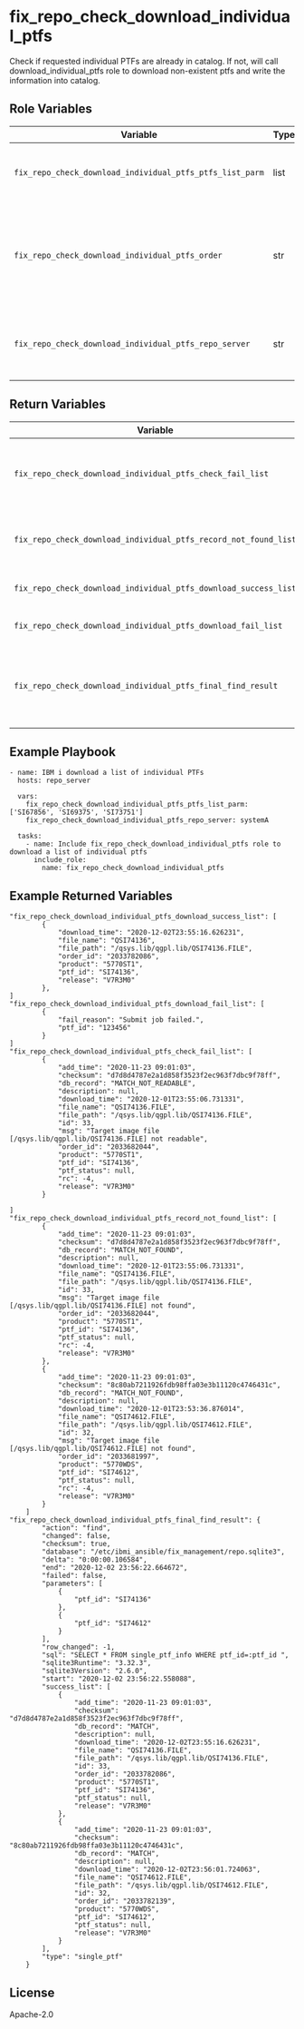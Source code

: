 fix_repo_check_download_individual_ptfs
=========

Check if requested individual PTFs are already in catalog. If not, will call download_individual_ptfs role to download non-existent
ptfs and write the information into catalog.

Role Variables
--------------

| Variable                                                  | Type          | Description                                                            |
|-----------------------------------------------------------|---------------|------------------------------------------------------------------------|
| `fix_repo_check_download_individual_ptfs_ptfs_list_parm`| list          | The list of ptfs that need to be checked and downloaded.     |
| `fix_repo_check_download_individual_ptfs_order`| str          | Specifies if requisite PTFs should be included with the ordered PTFs. The default value is '*PTFID'.     |
| `fix_repo_check_download_individual_ptfs_repo_server`| str          | Specifies the SNDPTFORD server used to download ptfs.     |

Return Variables
--------------

| Variable                                                        | Type          | Description                                                       |
|-----------------------------------------------------------------|---------------|-------------------------------------------------------------------|
| `fix_repo_check_download_individual_ptfs_check_fail_list` | list          | The list of ptfs which records are found in catalog with errors. |
| `fix_repo_check_download_individual_ptfs_record_not_found_list` | list          | The list of ptfs which records are not found in the catalog.                                  |
| `fix_repo_check_download_individual_ptfs_download_success_list` | list          | The list of successful download.                                  |
| `fix_repo_check_download_individual_ptfs_download_fail_list`    | list          | The list of failed download.                                      |
| `fix_repo_check_download_individual_ptfs_final_find_result` | list          | The final information records in the catalog of requested ptfs list.           |

Example Playbook
----------------
```
- name: IBM i download a list of individual PTFs
  hosts: repo_server

  vars:
    fix_repo_check_download_individual_ptfs_ptfs_list_parm: ['SI67856', 'SI69375', 'SI73751']
    fix_repo_check_download_individual_ptfs_repo_server: systemA

  tasks:
    - name: Include fix_repo_check_download_individual_ptfs role to download a list of individual ptfs
      include_role:
        name: fix_repo_check_download_individual_ptfs
```

Example Returned Variables
----------------
```
"fix_repo_check_download_individual_ptfs_download_success_list": [
        {
            "download_time": "2020-12-02T23:55:16.626231",
            "file_name": "QSI74136",
            "file_path": "/qsys.lib/qgpl.lib/QSI74136.FILE",
            "order_id": "2033782086",
            "product": "5770ST1",
            "ptf_id": "SI74136",
            "release": "V7R3M0"
        },
]
"fix_repo_check_download_individual_ptfs_download_fail_list": [
        {
            "fail_reason": "Submit job failed.",
            "ptf_id": "123456"
        }
]
"fix_repo_check_download_individual_ptfs_check_fail_list": [
        {
            "add_time": "2020-11-23 09:01:03",
            "checksum": "d7d8d4787e2a1d858f3523f2ec963f7dbc9f78ff",
            "db_record": "MATCH_NOT_READABLE",
            "description": null,
            "download_time": "2020-12-01T23:55:06.731331",
            "file_name": "QSI74136.FILE",
            "file_path": "/qsys.lib/qgpl.lib/QSI74136.FILE",
            "id": 33,
            "msg": "Target image file [/qsys.lib/qgpl.lib/QSI74136.FILE] not readable",
            "order_id": "2033682044",
            "product": "5770ST1",
            "ptf_id": "SI74136",
            "ptf_status": null,
            "rc": -4,
            "release": "V7R3M0"
        }

]
"fix_repo_check_download_individual_ptfs_record_not_found_list": [
        {
            "add_time": "2020-11-23 09:01:03",
            "checksum": "d7d8d4787e2a1d858f3523f2ec963f7dbc9f78ff",
            "db_record": "MATCH_NOT_FOUND",
            "description": null,
            "download_time": "2020-12-01T23:55:06.731331",
            "file_name": "QSI74136.FILE",
            "file_path": "/qsys.lib/qgpl.lib/QSI74136.FILE",
            "id": 33,
            "msg": "Target image file [/qsys.lib/qgpl.lib/QSI74136.FILE] not found",
            "order_id": "2033682044",
            "product": "5770ST1",
            "ptf_id": "SI74136",
            "ptf_status": null,
            "rc": -4,
            "release": "V7R3M0"
        },
        {
            "add_time": "2020-11-23 09:01:03",
            "checksum": "8c80ab7211926fdb98ffa03e3b11120c4746431c",
            "db_record": "MATCH_NOT_FOUND",
            "description": null,
            "download_time": "2020-12-01T23:53:36.876014",
            "file_name": "QSI74612.FILE",
            "file_path": "/qsys.lib/qgpl.lib/QSI74612.FILE",
            "id": 32,
            "msg": "Target image file [/qsys.lib/qgpl.lib/QSI74612.FILE] not found",
            "order_id": "2033681997",
            "product": "5770WDS",
            "ptf_id": "SI74612",
            "ptf_status": null,
            "rc": -4,
            "release": "V7R3M0"
        }
    ]
"fix_repo_check_download_individual_ptfs_final_find_result": {
        "action": "find",
        "changed": false,
        "checksum": true,
        "database": "/etc/ibmi_ansible/fix_management/repo.sqlite3",
        "delta": "0:00:00.106584",
        "end": "2020-12-02 23:56:22.664672",
        "failed": false,
        "parameters": [
            {
                "ptf_id": "SI74136"
            },
            {
                "ptf_id": "SI74612"
            }
        ],
        "row_changed": -1,
        "sql": "SELECT * FROM single_ptf_info WHERE ptf_id=:ptf_id ",
        "sqlite3Runtime": "3.32.3",
        "sqlite3Version": "2.6.0",
        "start": "2020-12-02 23:56:22.558088",
        "success_list": [
            {
                "add_time": "2020-11-23 09:01:03",
                "checksum": "d7d8d4787e2a1d858f3523f2ec963f7dbc9f78ff",
                "db_record": "MATCH",
                "description": null,
                "download_time": "2020-12-02T23:55:16.626231",
                "file_name": "QSI74136.FILE",
                "file_path": "/qsys.lib/qgpl.lib/QSI74136.FILE",
                "id": 33,
                "order_id": "2033782086",
                "product": "5770ST1",
                "ptf_id": "SI74136",
                "ptf_status": null,
                "release": "V7R3M0"
            },
            {
                "add_time": "2020-11-23 09:01:03",
                "checksum": "8c80ab7211926fdb98ffa03e3b11120c4746431c",
                "db_record": "MATCH",
                "description": null,
                "download_time": "2020-12-02T23:56:01.724063",
                "file_name": "QSI74612.FILE",
                "file_path": "/qsys.lib/qgpl.lib/QSI74612.FILE",
                "id": 32,
                "order_id": "2033782139",
                "product": "5770WDS",
                "ptf_id": "SI74612",
                "ptf_status": null,
                "release": "V7R3M0"
            }
        ],
        "type": "single_ptf"
    }
```

License
-------

Apache-2.0
